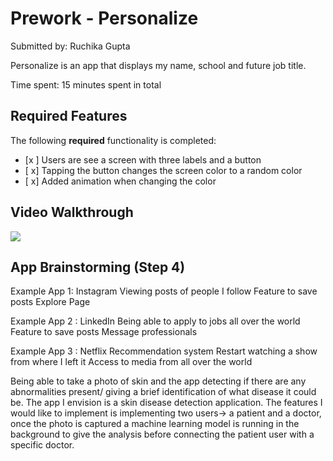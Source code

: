 # Prework - Personalize

Submitted by: Ruchika Gupta

 Personalize is an app that displays my name, school and future job title.

Time spent: 15 minutes spent in total

## Required Features

The following **required** functionality is completed:

- [x ] Users are see a screen with three labels and a button
- [ x] Tapping the button changes the screen color to a random color
- [ x] Added animation when changing the color
 
## Video Walkthrough


  <img style="max-width:300px;" src="https://cdn.loom.com/sessions/thumbnails/3a82bc99837b48f4973c4ba55cb3b789-with-play.gif">



## App Brainstorming (Step 4)

Example App 1: Instagram
  Viewing posts of people I follow
  Feature to save posts
  Explore Page 

Example App 2 : LinkedIn
  Being able to apply to jobs all over the world
  Feature to save posts
  Message professionals 

Example App 3 : Netflix
  Recommendation system
  Restart watching a show from where I left it
  Access to media from all over the world
  
Being able to take a photo of skin and the app detecting if there are any abnormalities present/ giving a brief identification of what disease it could be. The app I envision is a skin disease detection application.
The features I would like to implement is implementing two users-> a patient and a doctor, once the photo is captured a machine learning model is running in the background to give the analysis before connecting the patient user with a specific doctor.


